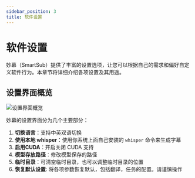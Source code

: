 ```yaml
---
sidebar_position: 3
title: 软件设置
---
```


# 软件设置

妙幕（SmartSub）提供了丰富的设置选项，让您可以根据自己的需求和偏好自定义软件行为。本章节将详细介绍各项设置及其用途。

## 设置界面概览

<div className="img-container">
  <img src="/img/screenshots/settings-overview.png" alt="设置界面概览" />
</div>

妙幕的设置界面分为几个主要部分：

1. **切换语言**：支持中英双语切换
2. **使用本地 whisper**：使用你系统上面自己安装的 `whisper` 命令来生成字幕
3. **启用CUDA**：开启关闭 CUDA 支持
4. **模型存放路径**：修改模型保存的路径
5. **临时目录**：可清空临时目录，也可以调整临时目录的位置
6. **恢复默认设置**: 将各项参数恢复默认，包括翻译，任务的配置。请谨慎操作
